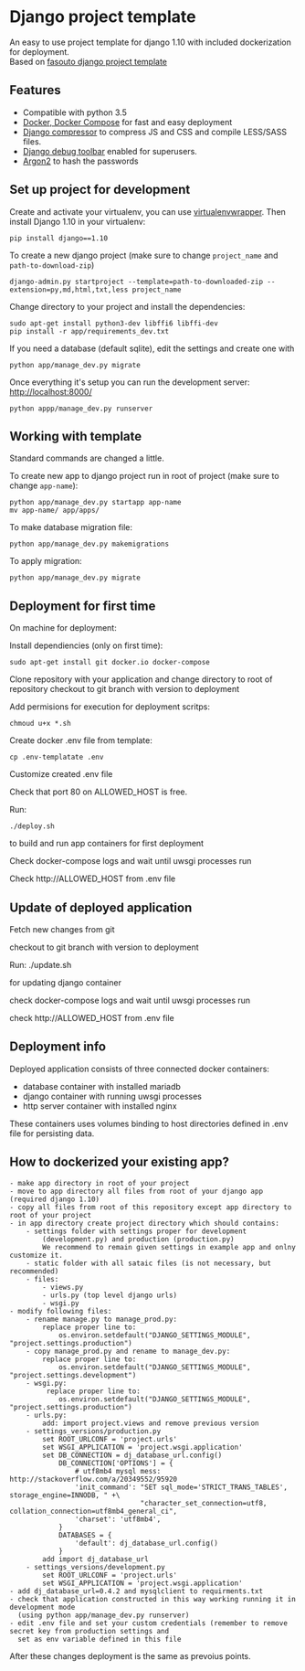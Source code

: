 # Django project template #

An easy to use project template for django 1.10 with included dockerization for deployment. 
<br/>
Based on [fasouto django project template](https://github.com/fasouto/django-starter-template)

## Features ##

- Compatible with python 3.5
- [Docker, Docker Compose](https://www.docker.com/) for fast and easy deployment
- [Django compressor](http://django-compressor.readthedocs.org/en/latest/) to compress JS and CSS and compile LESS/SASS files.
- [Django debug toolbar](http://django-debug-toolbar.readthedocs.org/) enabled for superusers.
- [Argon2](https://docs.djangoproject.com/en/1.10/topics/auth/passwords/#using-argon2-with-django) to hash the passwords

## Set up project for development ##

Create and activate your virtualenv, you can use [virtualenvwrapper](https://virtualenvwrapper.readthedocs.org/en/latest/). Then install Django 1.10 in your virtualenv:

    pip install django==1.10

To create a new django project (make sure to change `project_name` and `path-to-download-zip`)

    django-admin.py startproject --template=path-to-downloaded-zip --extension=py,md,html,txt,less project_name

Change directory to your project and install the dependencies:

    sudo apt-get install python3-dev libffi6 libffi-dev
    pip install -r app/requirements_dev.txt

If you need a database (default sqlite), edit the settings and create one with
   
    python app/manage_dev.py migrate

Once everything it's setup you can run the development server: [http://localhost:8000/](http://localhost:8000/)

    python appp/manage_dev.py runserver

## Working with template ##

Standard commands are changed a little.

To create new app to django project run in root of project (make sure to change `app-name`):
	
	python app/manage_dev.py startapp app-name
	mv app-name/ app/apps/

To make database migration file:

	python app/manage_dev.py makemigrations

To apply migration:

	python app/manage_dev.py migrate

## Deployment for first time ##

On machine for deployment:

Install dependiencies (only on first time): 
	
	sudo apt-get install git docker.io docker-compose

Clone repository with your application and change directory to root of repository
checkout to git branch with version to deployment

Add permisions for execution for deployment scritps:

	chmoud u+x *.sh

Create docker .env file from template:

	cp .env-templatate .env

Customize created .env file

Check that port 80 on ALLOWED_HOST is free.

Run: 

	./deploy.sh 

to build and run app containers for first deployment

Check docker-compose logs and wait until uwsgi processes run

Check http://ALLOWED_HOST from .env file

## Update of deployed application ## 

Fetch new changes from git

checkout to git branch with version to deployment

Run:
 ./update.sh 

 for updating django container

check docker-compose logs and wait until uwsgi processes run

check http://ALLOWED_HOST from .env file

## Deployment info ##

Deployed application consists of three connected docker containers:
- database container with installed mariadb
- django container with running uwsgi processes
- http server container with installed nginx

These containers uses volumes binding to host directories defined in .env file 
for persisting data.

## How to dockerized your existing app? ##
    - make app directory in root of your project
    - move to app directory all files from root of your django app (required django 1.10)
    - copy all files from root of this repository except app directory to root of your project
    - in app directory create project directory which should contains:
        - settings folder with settings proper for development 
            (development.py) and production (production.py) 
            We recommend to remain given settings in example app and onlny customize it.
        - static folder with all sataic files (is not necessary, but recommended)
        - files:
            - views.py
            - urls.py (top level django urls)
            - wsgi.py
    - modify following files:
        - rename manage.py to manage_prod.py:
            replace proper line to: 
                os.environ.setdefault("DJANGO_SETTINGS_MODULE", "project.settings.production")
        - copy manage_prod.py and rename to manage_dev.py:
            replace proper line to: 
                os.environ.setdefault("DJANGO_SETTINGS_MODULE", "project.settings.development")
        - wsgi.py:
             replace proper line to: 
                os.environ.setdefault("DJANGO_SETTINGS_MODULE", "project.settings.production")
        - urls.py:
            add: import project.views and remove previous version
        - settings_versions/production.py
            set ROOT_URLCONF = 'project.urls'
            set WSGI_APPLICATION = 'project.wsgi.application'
            set DB_CONNECTION = dj_database_url.config()
                DB_CONNECTION['OPTIONS'] = {
                    # utf8mb4 mysql mess: http://stackoverflow.com/a/20349552/95920
                    'init_command': "SET sql_mode='STRICT_TRANS_TABLES', storage_engine=INNODB, " +\
                                    "character_set_connection=utf8, collation_connection=utf8mb4_general_ci",
                    'charset': 'utf8mb4',
                }
                DATABASES = {
                    'default': dj_database_url.config()
                }
            add import dj_database_url
        - settings_versions/development.py
            set ROOT_URLCONF = 'project.urls'
            set WSGI_APPLICATION = 'project.wsgi.application'
    - add dj_database_url=0.4.2 and mysqlclient to requirments.txt
    - check that application constructed in this way working running it in development mode
      (using python app/manage_dev.py runserver)
    - edit .env file and set your custom credentials (remember to remove secret key from production settings and
      set as env variable defined in this file
   
   After these changes deployment is the same as prevoius points.
